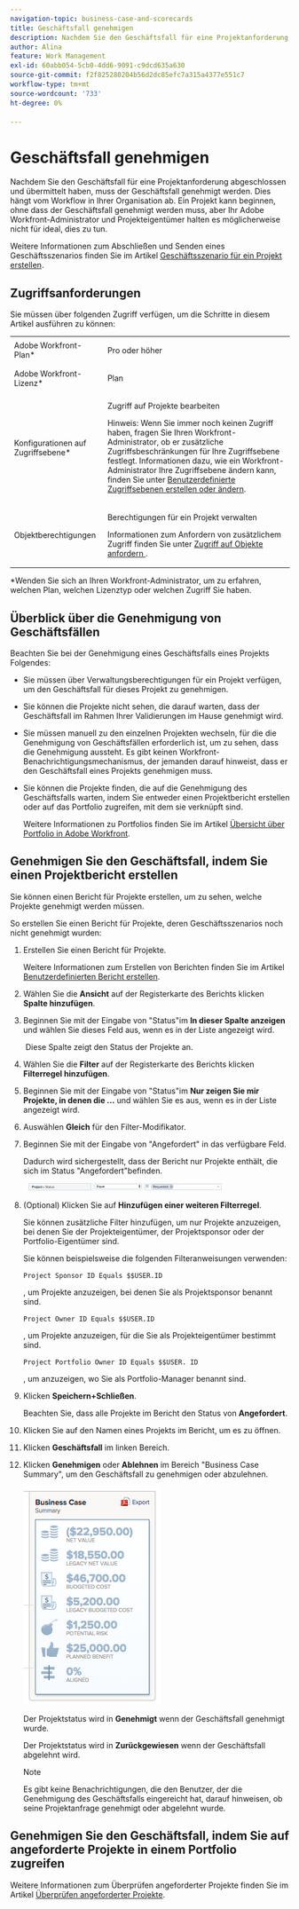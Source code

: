 ```yaml
---
navigation-topic: business-case-and-scorecards
title: Geschäftsfall genehmigen
description: Nachdem Sie den Geschäftsfall für eine Projektanforderung abgeschlossen und übermittelt haben, muss der Geschäftsfall genehmigt werden. Dies hängt vom Workflow in Ihrer Organisation ab. Ein Projekt kann beginnen, ohne dass der Geschäftsfall genehmigt werden muss, aber Ihr Adobe Workfront-Administrator und Projekteigentümer halten es möglicherweise nicht für ideal, dies zu tun.
author: Alina
feature: Work Management
exl-id: 60abb054-5cb0-4dd6-9091-c9dcd635a630
source-git-commit: f2f825280204b56d2dc85efc7a315a4377e551c7
workflow-type: tm+mt
source-wordcount: '733'
ht-degree: 0%

---
```


# Geschäftsfall genehmigen

Nachdem Sie den Geschäftsfall für eine Projektanforderung abgeschlossen und übermittelt haben, muss der Geschäftsfall genehmigt werden. Dies hängt vom Workflow in Ihrer Organisation ab. Ein Projekt kann beginnen, ohne dass der Geschäftsfall genehmigt werden muss, aber Ihr Adobe Workfront-Administrator und Projekteigentümer halten es möglicherweise nicht für ideal, dies zu tun. 

Weitere Informationen zum Abschließen und Senden eines Geschäftsszenarios finden Sie im Artikel [Geschäftsszenario für ein Projekt erstellen](../../../manage-work/projects/define-a-business-case/create-business-case.md).

## Zugriffsanforderungen

Sie müssen über folgenden Zugriff verfügen, um die Schritte in diesem Artikel ausführen zu können:

<table style="table-layout:auto"> 
 <col> 
 <col> 
 <tbody> 
  <tr> 
   <td role="rowheader">Adobe Workfront-Plan*</td> 
   <td> <p>Pro oder höher</p> </td> 
  </tr> 
  <tr> 
   <td role="rowheader">Adobe Workfront-Lizenz*</td> 
   <td> <p>Plan </p> </td> 
  </tr> 
  <tr> 
   <td role="rowheader">Konfigurationen auf Zugriffsebene*</td> 
   <td> <p>Zugriff auf Projekte bearbeiten</p> <p>Hinweis: Wenn Sie immer noch keinen Zugriff haben, fragen Sie Ihren Workfront-Administrator, ob er zusätzliche Zugriffsbeschränkungen für Ihre Zugriffsebene festlegt. Informationen dazu, wie ein Workfront-Administrator Ihre Zugriffsebene ändern kann, finden Sie unter <a href="../../../administration-and-setup/add-users/configure-and-grant-access/create-modify-access-levels.md" class="MCXref xref">Benutzerdefinierte Zugriffsebenen erstellen oder ändern</a>.</p> </td> 
  </tr> 
  <tr> 
   <td role="rowheader">Objektberechtigungen</td> 
   <td> <p>Berechtigungen für ein Projekt verwalten</p> <p>Informationen zum Anfordern von zusätzlichem Zugriff finden Sie unter <a href="../../../workfront-basics/grant-and-request-access-to-objects/request-access.md" class="MCXref xref">Zugriff auf Objekte anfordern </a>.</p> </td> 
  </tr> 
 </tbody> 
</table>

&#42;Wenden Sie sich an Ihren Workfront-Administrator, um zu erfahren, welchen Plan, welchen Lizenztyp oder welchen Zugriff Sie haben.

## Überblick über die Genehmigung von Geschäftsfällen

Beachten Sie bei der Genehmigung eines Geschäftsfalls eines Projekts Folgendes:

* Sie müssen über Verwaltungsberechtigungen für ein Projekt verfügen, um den Geschäftsfall für dieses Projekt zu genehmigen. 
* Sie können die Projekte nicht sehen, die darauf warten, dass der Geschäftsfall im Rahmen Ihrer Validierungen im Hause genehmigt wird.
* Sie müssen manuell zu den einzelnen Projekten wechseln, für die die Genehmigung von Geschäftsfällen erforderlich ist, um zu sehen, dass die Genehmigung aussteht. Es gibt keinen Workfront-Benachrichtigungsmechanismus, der jemanden darauf hinweist, dass er den Geschäftsfall eines Projekts genehmigen muss.
* Sie können die Projekte finden, die auf die Genehmigung des Geschäftsfalls warten, indem Sie entweder einen Projektbericht erstellen oder auf das Portfolio zugreifen, mit dem sie verknüpft sind. 

   Weitere Informationen zu Portfolios finden Sie im Artikel [Übersicht über Portfolio in Adobe Workfront](../../../manage-work/portfolios/portfolios-overview/portfolio-overview.md).

## Genehmigen Sie den Geschäftsfall, indem Sie einen Projektbericht erstellen

Sie können einen Bericht für Projekte erstellen, um zu sehen, welche Projekte genehmigt werden müssen. 

So erstellen Sie einen Bericht für Projekte, deren Geschäftsszenarios noch nicht genehmigt wurden:

1. Erstellen Sie einen Bericht für Projekte.

   Weitere Informationen zum Erstellen von Berichten finden Sie im Artikel [Benutzerdefinierten Bericht erstellen](../../../reports-and-dashboards/reports/creating-and-managing-reports/create-custom-report.md).

1. Wählen Sie die **Ansicht** auf der Registerkarte des Berichts klicken **Spalte hinzufügen**.

1. Beginnen Sie mit der Eingabe von &quot;Status&quot;im **In dieser Spalte anzeigen** und wählen Sie dieses Feld aus, wenn es in der Liste angezeigt wird.

    Diese Spalte zeigt den Status der Projekte an.

1. Wählen Sie die **Filter** auf der Registerkarte des Berichts klicken **Filterregel hinzufügen**.

1. Beginnen Sie mit der Eingabe von &quot;Status&quot;im **Nur zeigen Sie mir Projekte, in denen die ...** und wählen Sie es aus, wenn es in der Liste angezeigt wird.
1. Auswählen **Gleich** für den Filter-Modifikator.
1. Beginnen Sie mit der Eingabe von &quot;Angefordert&quot; in das verfügbare Feld. 

   Dadurch wird sichergestellt, dass der Bericht nur Projekte enthält, die sich im Status &quot;Angefordert&quot;befinden.

     ![request_projects_filter.png](assets/requested-projects-filter-350x14.png)

1. (Optional) Klicken Sie auf **Hinzufügen einer weiteren Filterregel**.

   Sie können zusätzliche Filter hinzufügen, um nur Projekte anzuzeigen, bei denen Sie der Projekteigentümer, der Projektsponsor oder der Portfolio-Eigentümer sind.

   Sie können beispielsweise die folgenden Filteranweisungen verwenden: 

   ```
   Project Sponsor ID Equals $$USER.ID
   ```

   , um Projekte anzuzeigen, bei denen Sie als Projektsponsor benannt sind.

   ```
   Project Owner ID Equals $$USER.ID
   ```

   , um Projekte anzuzeigen, für die Sie als Projekteigentümer bestimmt sind.

   ```
   Project Portfolio Owner ID Equals $$USER. ID
   ```

   , um anzuzeigen, wo Sie als Portfolio-Manager benannt sind. 

1. Klicken **Speichern+Schließen**.

   Beachten Sie, dass alle Projekte im Bericht den Status von **Angefordert**.

1. Klicken Sie auf den Namen eines Projekts im Bericht, um es zu öffnen.
1. Klicken **Geschäftsfall** im linken Bereich.
1. Klicken **Genehmigen** oder **Ablehnen** im Bereich &quot;Business Case Summary&quot;, um den Geschäftsfall zu genehmigen oder abzulehnen. 

   ![](assets/business-case-summary-with-rp-information--1-.png)

   Der Projektstatus wird in **Genehmigt** wenn der Geschäftsfall genehmigt wurde.

   Der Projektstatus wird in **Zurückgewiesen** wenn der Geschäftsfall abgelehnt wird.

   >[!NOTE]
   >
   >Es gibt keine Benachrichtigungen, die den Benutzer, der die Genehmigung des Geschäftsfalls eingereicht hat, darauf hinweisen, ob seine Projektanfrage genehmigt oder abgelehnt wurde.

## Genehmigen Sie den Geschäftsfall, indem Sie auf angeforderte Projekte in einem Portfolio zugreifen

Weitere Informationen zum Überprüfen angeforderter Projekte finden Sie im Artikel [Überprüfen angeforderter Projekte](../../../manage-work/portfolios/create-and-manage-portfolios/review-requested-projects.md).
